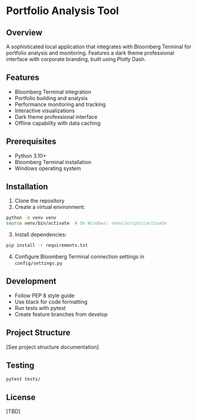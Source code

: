 # Portfolio Analysis Tool

## Overview
A sophisticated local application that integrates with Bloomberg Terminal for portfolio analysis and monitoring. Features a dark theme professional interface with corporate branding, built using Plotly Dash.

## Features
- Bloomberg Terminal integration
- Portfolio building and analysis
- Performance monitoring and tracking
- Interactive visualizations
- Dark theme professional interface
- Offline capability with data caching

## Prerequisites
- Python 3.10+
- Bloomberg Terminal installation
- Windows operating system

## Installation
1. Clone the repository
2. Create a virtual environment:
```bash
python -m venv venv
source venv/bin/activate  # On Windows: venv\Scripts\activate
```
3. Install dependencies:
```bash
pip install -r requirements.txt
```
4. Configure Bloomberg Terminal connection settings in `config/settings.py`

## Development
- Follow PEP 8 style guide
- Use black for code formatting
- Run tests with pytest
- Create feature branches from develop

## Project Structure
[See project structure documentation]

## Testing
```bash
pytest tests/
```

## License
[TBD]

